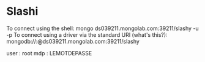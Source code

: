# Slashi


To connect using the shell:
mongo ds039211.mongolab.com:39211/slashy -u <dbuser> -p <dbpassword>
To connect using a driver via the standard URI (what's this?):
  mongodb://<dbuser>:<dbpassword>@ds039211.mongolab.com:39211/slashy

  user : root
  mdp  : LEMOTDEPASSE
